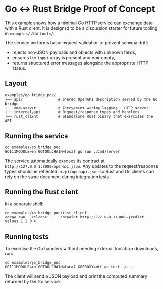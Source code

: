 # Go ↔ Rust Bridge Proof of Concept

This example shows how a minimal Go HTTP service can exchange data with a Rust client.  It is designed to be a discussion starter for future tooling in `examples/` and `tools/`.

The service performs basic request validation to prevent schema drift:

- rejects non-JSON payloads and objects with unknown fields,
- ensures the `input` array is present and non-empty,
- returns structured error messages alongside the appropriate HTTP status.

## Layout

```
examples/go_bridge_poc/
├── api/                # Shared OpenAPI description served by the Go bridge
├── cmd/server          # Entrypoint wiring logging + HTTP server
├── internal/api        # Request/response types and handlers
└── rust_client         # Standalone Rust binary that exercises the API
```

## Running the service

```
cd examples/go_bridge_poc
GO111MODULE=on GOTOOLCHAIN=local go run ./cmd/server
```

The service automatically exposes its contract at `http://127.0.0.1:8080/openapi.json`.  Any updates to the request/response
types should be reflected in `api/openapi.json` so Rust and Go clients can rely on the same document during integration tests.

## Running the Rust client

In a separate shell:

```
cd examples/go_bridge_poc/rust_client
cargo run --release -- --endpoint http://127.0.0.1:8080/predict --values 1 2 3 4
```

## Running tests

To exercise the Go handlers without needing external toolchain downloads, run:

```
cd examples/go_bridge_poc
GO111MODULE=on GOTOOLCHAIN=local GOPROXY=off go test ./...
```

The client will send a JSON payload and print the computed summary returned by the Go service.
